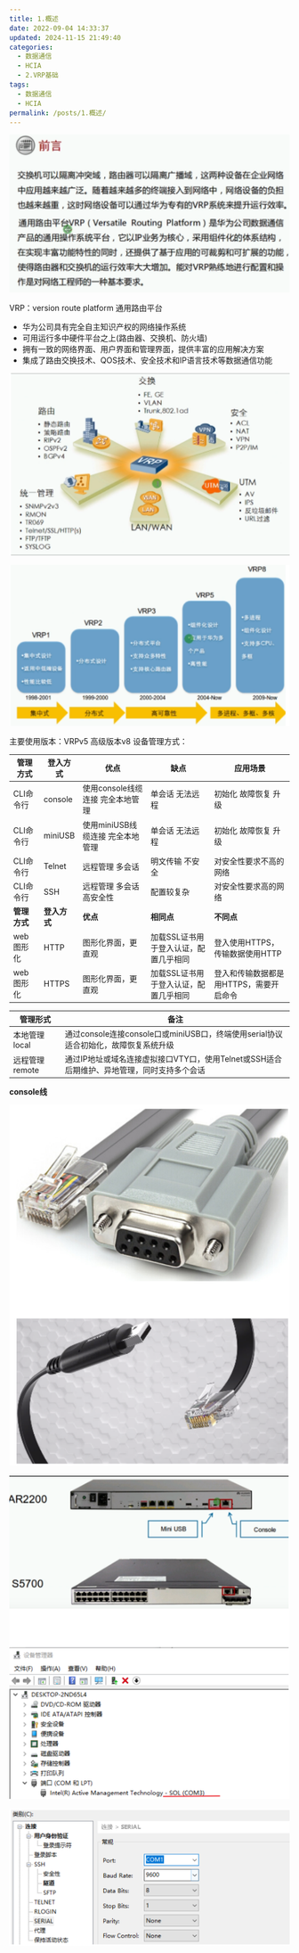 ```yaml
---
title: 1.概述
date: 2022-09-04 14:33:37
updated: 2024-11-15 21:49:40
categories:
  - 数据通信
  - HCIA
  - 2.VRP基础
tags:
  - 数据通信
  - HCIA
permalink: /posts/1.概述/
---
```

![image-20240219142212975](1.概述/image-20240219142212975.png)

VRP：version route platform 通用路由平台
- 华为公司具有完全自主知识产权的网络操作系统
- 可用运行多中硬件平台之上(路由器、交换机、防火墙)
- 拥有一致的网络界面、用户界面和管理界面，提供丰富的应用解决方案
- 集成了路由交换技术、QOS技术、安全技术和IP语言技术等数据通信功能

![image-20240219142223857](1.概述/image-20240219142223857.png)

![image-20240219142238068](1.概述/image-20240219142238068.png)

主要使用版本：VRPv5 高级版本v8
设备管理方式：

| **管理方式** | **登入方式** | **优点**                         | **缺点**                              | **应用场景**                            |
| ------------ | ------------ | -------------------------------- | ------------------------------------- | --------------------------------------- |
| CLI命令行    | console      | 使用console线缆连接 完全本地管理 | 单会话 无法远程                       | 初始化 故障恢复 升级                    |
| CLI命令行    | miniUSB      | 使用miniUSB线缆连接 完全本地管理 | 单会话 无法远程                       | 初始化 故障恢复 升级                    |
| CLI命令行    | Telnet       | 远程管理 多会话                  | 明文传输 不安全                       | 对安全性要求不高的网络                  |
| CLI命令行    | SSH          | 远程管理 多会话 高安全性         | 配置较复杂                            | 对安全性要求高的网络                    |
| **管理方式** | **登入方式** | **优点**                         | **相同点**                            | **不同点**                              |
| web图形化    | HTTP         | 图形化界面，更直观               | 加载SSL证书用于登入认证，配置几乎相同 | 登入使用HTTPS，传输数据使用HTTP         |
| web图形化    | HTTPS        | 图形化界面，更直观               | 加载SSL证书用于登入认证，配置几乎相同 | 登入和传输数据都是用HTTPS，需要开启命令 |

| 管理形式       | 备注                                                         |
| -------------- | ------------------------------------------------------------ |
| 本地管理 local | 通过console连接console口或miniUSB口，终端使用serial协议适合初始化，故障恢复系统升级 |
| 远程管理remote | 通过IP地址或域名连接虚拟接口VTY口，使用Telnet或SSH适合后期维护、异地管理，同时支持多个会话 |

**console线**

![image-20240219142317407](1.概述/image-20240219142317407.png)

![image-20240219142333869](1.概述/image-20240219142333869.png)

![image-20240219142343158](1.概述/image-20240219142343158.png)
